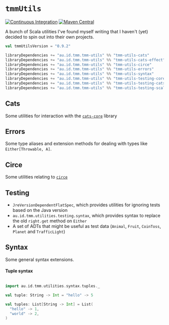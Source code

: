 # `tmmUtils`
[![Continuous Integration](https://github.com/tmccarthy/tmmUtils/actions/workflows/ci.yml/badge.svg)](https://github.com/tmccarthy/tmmUtils/actions/workflows/ci.yml)
[![Maven Central](https://img.shields.io/maven-central/v/au.id.tmm.tmm-utils/tmm-utils-syntax_2.13.svg)](https://repo.maven.apache.org/maven2/au/id/tmm/tmm-utils/tmm-utils-syntax_2.13/)

A bunch of Scala utilities I've found myself writing that I haven't (yet) decided to spin out into 
their own projects.

```scala
val tmmUtilsVersion = "0.9.2"

libraryDependencies += "au.id.tmm.tmm-utils" %% "tmm-utils-cats"               % tmmUtilsVersion        // Cats utilities
libraryDependencies += "au.id.tmm.tmm-utils" %% "tmm-utils-cats-effect"        % tmmUtilsVersion        // Cats-effect utilities
libraryDependencies += "au.id.tmm.tmm-utils" %% "tmm-utils-circe"              % tmmUtilsVersion        // Circe hashing
libraryDependencies += "au.id.tmm.tmm-utils" %% "tmm-utils-errors"             % tmmUtilsVersion        // Errors
libraryDependencies += "au.id.tmm.tmm-utils" %% "tmm-utils-syntax"             % tmmUtilsVersion        // Syntax utils
libraryDependencies += "au.id.tmm.tmm-utils" %% "tmm-utils-testing-core"       % tmmUtilsVersion % Test // Test utilities
libraryDependencies += "au.id.tmm.tmm-utils" %% "tmm-utils-testing-cats"       % tmmUtilsVersion % Test // Cats instances for tests
libraryDependencies += "au.id.tmm.tmm-utils" %% "tmm-utils-testing-scalacheck" % tmmUtilsVersion % Test // Scalacheck instances for tests
```

## Cats

Some utilities for interaction with the [`cats-core`](https://github.com/typelevel/cats) library

## Errors

Some type aliases and extension methods for dealing with types like `Either[Throwable, A]`.

## Circe

Some utilities relating to [`circe`](https://github.com/circe/circe)

## Testing

* `JreVersionDependentFlatSpec`, which provides utilities for ignoring tests based on the Java version
* `au.id.tmm.utilities.testing.syntax`, which provides syntax to replace the old `right.get` method on `Either`
* A set of ADTs that might be useful as test data (`Animal`, `Fruit`, `CoinToss`, `Planet` and `TrafficLight`)

## Syntax

Some general syntax extensions.

#### Tuple syntax

```scala

import au.id.tmm.utilities.syntax.tuples._

val tuple: String -> Int = "hello" -> 5

val tuples: List[String -> Int] = List(
  "hello" -> 1,
  "world" -> 2,
)

```